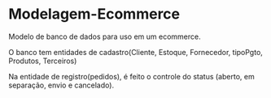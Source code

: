 # Modelagem-Ecommerce

Modelo de banco de dados para uso em um ecommerce. 

O banco tem entidades de cadastro(Cliente, Estoque, Fornecedor, tipoPgto, Produtos, Terceiros) 

Na entidade de registro(pedidos), é feito o controle do status (aberto, em separação, envio e cancelado). 


